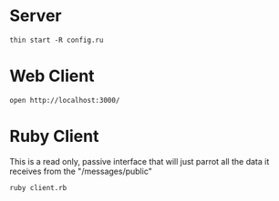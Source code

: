 # Server

```
thin start -R config.ru
```

# Web Client

```
open http://localhost:3000/
```

# Ruby Client

This is a read only, passive interface that will just parrot all the data it receives from the "/messages/public"

```
ruby client.rb
```